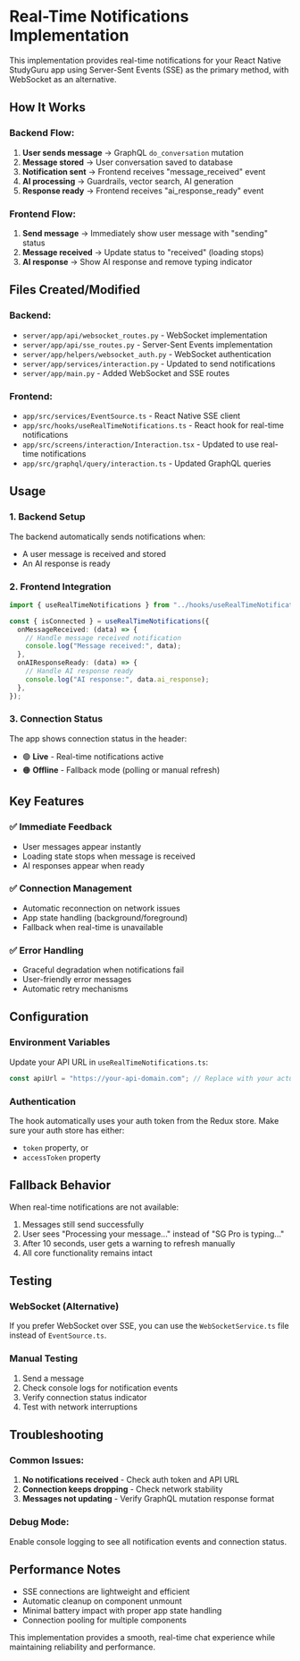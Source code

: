 # Real-Time Notifications Implementation

This implementation provides real-time notifications for your React Native StudyGuru app using Server-Sent Events (SSE) as the primary method, with WebSocket as an alternative.

## How It Works

### Backend Flow:

1. **User sends message** → GraphQL `do_conversation` mutation
2. **Message stored** → User conversation saved to database
3. **Notification sent** → Frontend receives "message_received" event
4. **AI processing** → Guardrails, vector search, AI generation
5. **Response ready** → Frontend receives "ai_response_ready" event

### Frontend Flow:

1. **Send message** → Immediately show user message with "sending" status
2. **Message received** → Update status to "received" (loading stops)
3. **AI response** → Show AI response and remove typing indicator

## Files Created/Modified

### Backend:

- `server/app/api/websocket_routes.py` - WebSocket implementation
- `server/app/api/sse_routes.py` - Server-Sent Events implementation
- `server/app/helpers/websocket_auth.py` - WebSocket authentication
- `server/app/services/interaction.py` - Updated to send notifications
- `server/app/main.py` - Added WebSocket and SSE routes

### Frontend:

- `app/src/services/EventSource.ts` - React Native SSE client
- `app/src/hooks/useRealTimeNotifications.ts` - React hook for real-time notifications
- `app/src/screens/interaction/Interaction.tsx` - Updated to use real-time notifications
- `app/src/graphql/query/interaction.ts` - Updated GraphQL queries

## Usage

### 1. Backend Setup

The backend automatically sends notifications when:

- A user message is received and stored
- An AI response is ready

### 2. Frontend Integration

```typescript
import { useRealTimeNotifications } from "../hooks/useRealTimeNotifications";

const { isConnected } = useRealTimeNotifications({
  onMessageReceived: (data) => {
    // Handle message received notification
    console.log("Message received:", data);
  },
  onAIResponseReady: (data) => {
    // Handle AI response ready
    console.log("AI response:", data.ai_response);
  },
});
```

### 3. Connection Status

The app shows connection status in the header:

- 🟢 **Live** - Real-time notifications active
- 🟠 **Offline** - Fallback mode (polling or manual refresh)

## Key Features

### ✅ Immediate Feedback

- User messages appear instantly
- Loading state stops when message is received
- AI responses appear when ready

### ✅ Connection Management

- Automatic reconnection on network issues
- App state handling (background/foreground)
- Fallback when real-time is unavailable

### ✅ Error Handling

- Graceful degradation when notifications fail
- User-friendly error messages
- Automatic retry mechanisms

## Configuration

### Environment Variables

Update your API URL in `useRealTimeNotifications.ts`:

```typescript
const apiUrl = "https://your-api-domain.com"; // Replace with your actual API URL
```

### Authentication

The hook automatically uses your auth token from the Redux store. Make sure your auth store has either:

- `token` property, or
- `accessToken` property

## Fallback Behavior

When real-time notifications are not available:

1. Messages still send successfully
2. User sees "Processing your message..." instead of "SG Pro is typing..."
3. After 10 seconds, user gets a warning to refresh manually
4. All core functionality remains intact

## Testing

### WebSocket (Alternative)

If you prefer WebSocket over SSE, you can use the `WebSocketService.ts` file instead of `EventSource.ts`.

### Manual Testing

1. Send a message
2. Check console logs for notification events
3. Verify connection status indicator
4. Test with network interruptions

## Troubleshooting

### Common Issues:

1. **No notifications received** - Check auth token and API URL
2. **Connection keeps dropping** - Check network stability
3. **Messages not updating** - Verify GraphQL mutation response format

### Debug Mode:

Enable console logging to see all notification events and connection status.

## Performance Notes

- SSE connections are lightweight and efficient
- Automatic cleanup on component unmount
- Minimal battery impact with proper app state handling
- Connection pooling for multiple components

This implementation provides a smooth, real-time chat experience while maintaining reliability and performance.
